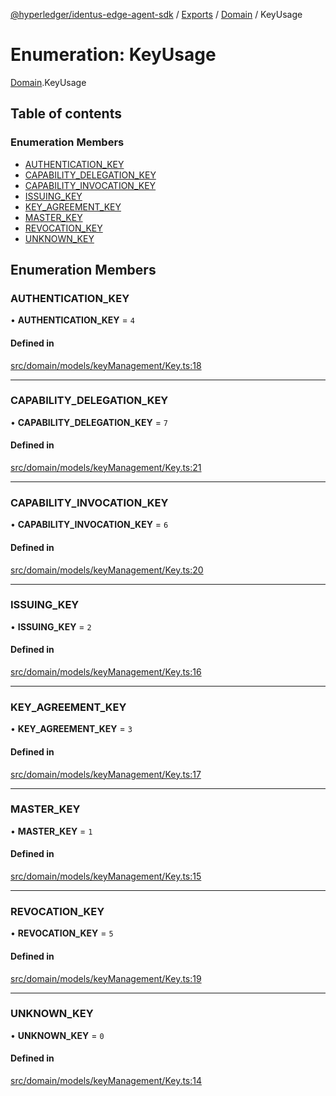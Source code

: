 [@hyperledger/identus-edge-agent-sdk](../README.md) / [Exports](../modules.md) / [Domain](../modules/Domain.md) / KeyUsage

# Enumeration: KeyUsage

[Domain](../modules/Domain.md).KeyUsage

## Table of contents

### Enumeration Members

- [AUTHENTICATION\_KEY](Domain.KeyUsage.md#authentication_key)
- [CAPABILITY\_DELEGATION\_KEY](Domain.KeyUsage.md#capability_delegation_key)
- [CAPABILITY\_INVOCATION\_KEY](Domain.KeyUsage.md#capability_invocation_key)
- [ISSUING\_KEY](Domain.KeyUsage.md#issuing_key)
- [KEY\_AGREEMENT\_KEY](Domain.KeyUsage.md#key_agreement_key)
- [MASTER\_KEY](Domain.KeyUsage.md#master_key)
- [REVOCATION\_KEY](Domain.KeyUsage.md#revocation_key)
- [UNKNOWN\_KEY](Domain.KeyUsage.md#unknown_key)

## Enumeration Members

### AUTHENTICATION\_KEY

• **AUTHENTICATION\_KEY** = ``4``

#### Defined in

[src/domain/models/keyManagement/Key.ts:18](https://github.com/hyperledger/identus-edge-agent-sdk-ts/blob/f2306959fcea168d196649eedb6a342635865544/src/domain/models/keyManagement/Key.ts#L18)

___

### CAPABILITY\_DELEGATION\_KEY

• **CAPABILITY\_DELEGATION\_KEY** = ``7``

#### Defined in

[src/domain/models/keyManagement/Key.ts:21](https://github.com/hyperledger/identus-edge-agent-sdk-ts/blob/f2306959fcea168d196649eedb6a342635865544/src/domain/models/keyManagement/Key.ts#L21)

___

### CAPABILITY\_INVOCATION\_KEY

• **CAPABILITY\_INVOCATION\_KEY** = ``6``

#### Defined in

[src/domain/models/keyManagement/Key.ts:20](https://github.com/hyperledger/identus-edge-agent-sdk-ts/blob/f2306959fcea168d196649eedb6a342635865544/src/domain/models/keyManagement/Key.ts#L20)

___

### ISSUING\_KEY

• **ISSUING\_KEY** = ``2``

#### Defined in

[src/domain/models/keyManagement/Key.ts:16](https://github.com/hyperledger/identus-edge-agent-sdk-ts/blob/f2306959fcea168d196649eedb6a342635865544/src/domain/models/keyManagement/Key.ts#L16)

___

### KEY\_AGREEMENT\_KEY

• **KEY\_AGREEMENT\_KEY** = ``3``

#### Defined in

[src/domain/models/keyManagement/Key.ts:17](https://github.com/hyperledger/identus-edge-agent-sdk-ts/blob/f2306959fcea168d196649eedb6a342635865544/src/domain/models/keyManagement/Key.ts#L17)

___

### MASTER\_KEY

• **MASTER\_KEY** = ``1``

#### Defined in

[src/domain/models/keyManagement/Key.ts:15](https://github.com/hyperledger/identus-edge-agent-sdk-ts/blob/f2306959fcea168d196649eedb6a342635865544/src/domain/models/keyManagement/Key.ts#L15)

___

### REVOCATION\_KEY

• **REVOCATION\_KEY** = ``5``

#### Defined in

[src/domain/models/keyManagement/Key.ts:19](https://github.com/hyperledger/identus-edge-agent-sdk-ts/blob/f2306959fcea168d196649eedb6a342635865544/src/domain/models/keyManagement/Key.ts#L19)

___

### UNKNOWN\_KEY

• **UNKNOWN\_KEY** = ``0``

#### Defined in

[src/domain/models/keyManagement/Key.ts:14](https://github.com/hyperledger/identus-edge-agent-sdk-ts/blob/f2306959fcea168d196649eedb6a342635865544/src/domain/models/keyManagement/Key.ts#L14)
